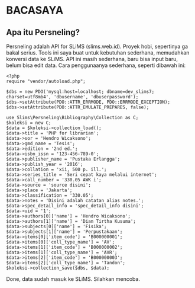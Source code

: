 BACASAYA
========

Apa itu Persneling?
--------------------

Persneling adalah API for SLiMS (slims.web.id). Proyek hobi, sepertinya ga bakal serius. Tools ini saya buat untuk kebutuhan sederhana, memudahkan konversi data ke SLiMS. API ini masih sederhana, baru bisa input baru, belum bisa edit data. Cara penggunaanya sederhana, seperti dibawah ini:


```
<?php 
require "vendor/autoload.php";

$dbs = new PDO('mysql:host=localhost; dbname=dev_slims7; charset=utf8mb4', 'dbusername', 'dbuserpassword');
$dbs->setAttribute(PDO::ATTR_ERRMODE, PDO::ERRMODE_EXCEPTION);
$dbs->setAttribute(PDO::ATTR_EMULATE_PREPARES, false);

use Slims\Persneling\Bibliography\Collection as C;
$koleksi = new C;
$data = $koleksi->collection_load();
$data->title = 'PHP for librarian';
$data->sor = 'Hendro Wicaksono';
$data->gmd_name = 'Tesis';
$data->edition = '2nd ed.';
$data->isbn_issn = '123-456-789-0';
$data->publisher_name = 'Pustaka Erlangga';
$data->publish_year = '2016';
$data->collation = 'xii, 500 p. ill.';
$data->series_title = 'Seri cepat kaya melalui internet';
$data->call_number = '330.05 AWK i';
$data->source = 'source disini';
$data->place = 'Jakarta';
$data->classification = '330.05';
$data->notes = 'Disini adalah catatan alias notes.';
$data->spec_detail_info = 'spec_detail_info disini';
$data->uid = '1';
$data->authors[0]['name'] = 'Hendro Wicaksono';
$data->authors[1]['name'] = 'Dian Tirtha Kusuma';
$data->subjects[0]['name'] = 'Fisika';
$data->subjects[1]['name'] = 'Perpustakaan';
$data->items[0]['item_code'] = 'B000000001';
$data->items[0]['coll_type_name'] = 'AV';
$data->items[1]['item_code'] = 'B000000002';
$data->items[1]['coll_type_name'] = 'AVR';
$data->items[2]['item_code'] = 'B000000003';
$data->items[2]['coll_type_name'] = 'Tandon';
$koleksi->collection_save($dbs, $data);
```
Done, data sudah masuk ke SLiMS. Silahkan mencoba.